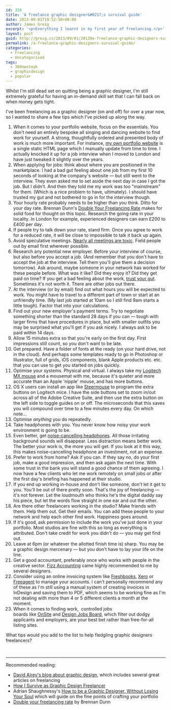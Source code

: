```yaml
---
id: 316
title: 'A freelance graphic designer&#8217;s survival guide'
date: 2013-09-01T19:52:50+00:00
author: James Greig
excerpt: '<p>Everything I learnt in my first year of freelancing.</p>'
layout: post
guid: http://greig.cc/2013/09/01/20139a-freelance-graphic-designers-survival-guide/
permalink: /a-freelance-graphic-designers-survival-guide/
categories:
  - Freelancing
  - Uncategorised
tags:
  - 30dowxteyk
  - graphicdesign
  - popular
---
```

<p>Whilst I'm still dead set on quitting being a graphic designer, I'm still extremely grateful for having an in-demand skill set that I can fall back on when money gets tight.&nbsp;</p><p>I've been freelancing as a graphic designer (on and off) for over a year now, so I wanted to share a few tips which I've picked up along the way.</p><ol><li>When it comes to your portfolio website, focus on the essentials. You don't need an entirely bespoke all singing and dancing website to find work for yourself. A strong, thoughtfully ordered and presented body of work is much more important. For instance, <a href="http://www.avdisco.net/">my own portfolio website</a> is a single static HTML page which I manually update from time to time. I actually knocked it up for a job interview when I moved to London and have just tweaked it slightly over the years.</li><li>When applying for jobs: think about where you are positioned in the marketplace. I had a bad gut feeling about one job from my first 10 seconds of looking at the company's website — but still went to the interview. They even asked me to set aside the next day in case I got the job. But I didn't. And then they told me my work was too "mainstream" for them. (Which is a nice problem to have, ultimately). I should have trusted my gut and not bothered to go in for the interview though.</li><li>Your hourly rate probably needs to be higher than you think. Ditto for your day rate. Brennan Dunn's <a href="http://doubleyourfreelancingrate.com/">Double Your Freelancing Rate</a> makes for solid food for thought on this topic. Research the going rate in your locality. In London for example, experienced designers can earn £200 to £400 per day.</li><li>If people try to talk down your rate, stand firm. Once you agree to work for a reduced rate, it will be close to impossible to talk it back up again.</li><li><span>Avoid speculative meetings. <a href="http://gettingreal.37signals.com/ch07_Meetings_Are_Toxic.php">Nearly all meetings are toxic</a>. Field people out by email first wherever possible.</span></li><li>Research any potential new employer. Before your interview of course, but also before you accept a job. (And remember that you don't have to accept the job at the interview. Tell them you'll give them a decision tomorrow). Ask around, maybe someone in your network has worked for these people before. What was it like? Did they enjoy it? Did they get paid on time? If you get a bad feeling about the work, <a href="http://greig.cc/journal/2013/3/trust-your-gut-joseph">trust your gut</a>. Sometimes it's not worth it. There are other jobs out there.</li><li>At the interview (or by email) find out what hours you will be expected to work. You might have to travel to a different part of town or start at an unfriendly time. (My last job started at 10am so I still find 9am starts a little tough). Factor that into your calculations.</li><li>Find out your new employer's payment terms. Try to negotiate something shorter than the standard 28 days if you can — tough with larger firms that have procedures in place, but with smaller outfits you may be surprised what you'll get if you ask nicely. I always ask to be paid within 14 days.</li><li>Allow 15 minutes extra so that you're early on the first day. First impressions still count, so you don't want to be late.</li><li>Get prepared. Have a folder of fonts at the ready (on your hard drive, not in the cloud). And perhaps some templates ready to go in Photoshop or Illustrator, full of grids, iOS components, blank Apple products etc. etc. that you can use to get you started on jobs quickly.</li><li>Optimise your systems. Physical and virtual. I always take my <a href="http://www.amazon.co.uk/gp/product/B002L3TSKC/ref=as_li_ss_tl?ie=UTF8&amp;camp=1634&amp;creative=19450&amp;creativeASIN=B002L3TSKC&amp;linkCode=as2&amp;tag=cyclelove-21">Logitech MX mouse</a> and a mousemat with me, because it's quieter and more accurate than an Apple 'nipple' mouse, and has more buttons.</li><li>OS X users can install an app like <a href="http://plentycom.jp/en/steermouse/">Steermouse</a> to program the extra buttons on Logitech mice. I have the side buttons set to zoom in/out across all of the Adobe Creative Suite, and then use the extra button on the left side to toggle guides on or off. The microseconds that this saves you will compound over time to a few minutes every day. On which note...</li><li>Optimise <em>anything</em> you do repeatedly.&nbsp;</li><li>Take headphones with you. You never know how noisy your work environment is going to be.</li><li>Even better, get <a href="http://www.amazon.co.uk/gp/product/B0054JJ0QW/ref=as_li_ss_tl?ie=UTF8&amp;camp=1634&amp;creative=19450&amp;creativeASIN=B0054JJ0QW&amp;linkCode=as2&amp;tag=cyclelove-21">noise-cancelling headphones</a>. All those irritating background sounds will disappear. Less distraction means better work. The better your work is, the more you will get. If you look at it this way, this makes noise-cancelling headphone an investment, not an expense.</li><li>Prefer to work from home? Ask if you can. If they say no, do your first job, make a good impression, and then ask again the next time. With some trust in the bank you will stand a good chance of them agreeing. I now have a few clients who let me work remotely on small jobs or after the first day's briefing has happened at their studio.</li><li>If you end up working in-house and don't like someone, don't let it get to you. You'll be out of there pretty soon. That's the joy of freelancing — it's not forever. Let the loudmouth who thinks he's the digital daddy say his piece, but let the words flow straight in one ear and out the other.&nbsp;</li><li>Are there other freelancers working in the studio? Make friends with them. Help them out. Get their emails. You can add these people to your network and help each other find work. Happiness goes around.</li><li>If it's good, ask permission to include the work you've just done in your portfolio. Most studios are fine with this so long as everything is attributed. Don't take credit for work you didn't do — you may get find out.</li><li>Leave at 6pm (or whatever the allotted finish time is) sharp. You may be a graphic design mercenary — but you don't have to lay your life on the line.&nbsp;</li><li>Get a good accountant, preferably once who works with people in the creative sector. <a href="http://www.fizzhq.com/">Fizz Accounting</a> came highly recommended to me by several designers.</li><li>Consider using an online invoicing system like <a href="http://www.freshbooks.com/uk/">Freshbooks</a>, <a href="http://www.xero.com/uk/">Xero</a> or <a href="http://www.freeagent.com/">Freeagent</a> to manage your accounts. I can't personally recommend any of these as I'm still using a manual system of creating invoices in InDesign and saving them to PDF, which seems to be working fine as I'm not dealing with more than 4 or 5 different clients a month at the moment.</li><li>When it comes to finding work, &nbsp;controlled jobs boards&nbsp;<span>like&nbsp;</span><a href="http://onsite.io/">OnSite</a>&nbsp;and&nbsp;<a href="http://www.designjobsboard.com/">Design Jobs Board</a><span>, which</span><span>&nbsp;filter out dodgy applicants and employers,&nbsp;</span><span>are your best bet rather than free-for-all listing sites.&nbsp;</span></li></ol><p><span>What tips would you add to the list to help fledgling graphic designers freelancers?</span></p><p> </p><hr /><p>Recommended reading:&nbsp;</p><ul><li><a href="http://www.davidairey.com/">David Airey's blog about graphic design</a>, which includes several great articles on freelancing</li><li><a href="http://thegraphicquarter.com/how-i-survive-as-a-freelancer-graphic-designer/">How I Survive as Graphic Design Freelancer</a></li><li>Adrian Shaughnessy's&nbsp;<a href="http://www.amazon.co.uk/gp/product/1856697096/ref=as_li_ss_tl?ie=UTF8&amp;camp=1634&amp;creative=19450&amp;creativeASIN=1856697096&amp;linkCode=as2&amp;tag=sneageek-21">How to be a Graphic Designer, Without Losing Your Soul</a>&nbsp;which will guide on the fine points of crafting your portfolio</li><li><a href="http://doubleyourfreelancingrate.com/">Double your freelancing rate</a> by Brennan Dunn</li></ul>